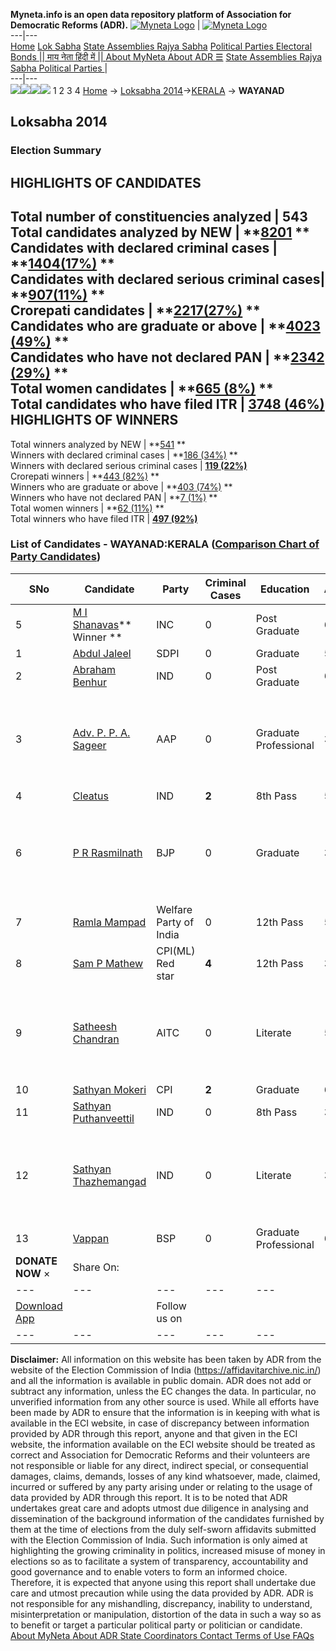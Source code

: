 **Myneta.info is an open data repository platform of Association for Democratic Reforms (ADR).**
[![Myneta Logo](https://www.myneta.info/lib/img/myneta-logo.png)](https://www.myneta.info/) | [![Myneta Logo](https://www.myneta.info/lib/img/adr-logo.png)](https://adrindia.org)  
---|---  
[Home](https://www.myneta.info/) [Lok Sabha](https://www.myneta.info/#ls "Lok Sabha") [ State Assemblies ](https://www.myneta.info/#sa "State Assemblies") [Rajya Sabha](https://www.myneta.info/#rs "Rajya Sabha") [Political Parties ](https://www.myneta.info/party "Political Parties") [ Electoral Bonds ](https://www.myneta.info/electoral_bonds "Electoral Bonds") [ || माय नेता हिंदी में || ](https://translate.google.co.in/translate?prev=hp&hl=en&js=y&u=www.myneta.info&sl=en&tl=hi&history_state0=) [ About MyNeta ](https://adrindia.org/content/about-myneta) [ About ADR ](https://adrindia.org/about-adr/who-we-are) [☰](javascript:void\(0\))
[ State Assemblies ](https://www.myneta.info/#sa "State Assemblies") [ Rajya Sabha ](https://www.myneta.info/#rs "Rajya Sabha") [ Political Parties ](https://www.myneta.info/party "Political Parties")
|   
---|---  
![](https://www.myneta.info/lib/img/banner/banner-1.png)![](https://www.myneta.info/lib/img/banner/banner-2.png)![](https://www.myneta.info/lib/img/banner/banner-3.png)![](https://www.myneta.info/lib/img/banner/banner-4.png)
1  2  3  4 
[Home](https://www.myneta.info/) → [Loksabha 2014](https://www.myneta.info/ls2014/)→[KERALA](https://www.myneta.info/ls2014/index.php?action=show_constituencies&state_id=11) → **WAYANAD**
### 
## Loksabha 2014
###  Election Summary 
HIGHLIGHTS OF CANDIDATES  
---  
Total number of constituencies analyzed |  543   
Total candidates analyzed by NEW | **[8201](https://www.myneta.info/ls2014/index.php?action=summary&subAction=candidates_analyzed&sort=candidate#summary) **  
Candidates with declared criminal cases | **[1404(17%)](https://www.myneta.info/ls2014/index.php?action=summary&subAction=crime&sort=candidate#summary) **  
Candidates with declared serious criminal cases| **[907(11%)](https://www.myneta.info/ls2014/index.php?action=summary&subAction=serious_crime&sort=candidate#summary) **  
Crorepati candidates | **[2217(27%)](https://www.myneta.info/ls2014/index.php?action=summary&subAction=crorepati&sort=candidate#summary) **  
Candidates who are graduate or above | **[4023 (49%)](https://www.myneta.info/ls2014/index.php?action=summary&subAction=education&sort=candidate#summary) **  
Candidates who have not declared PAN | **[2342 (29%)](https://www.myneta.info/ls2014/index.php?action=summary&subAction=without_pan&sort=candidate#summary) **  
Total women candidates | **[665 (8%)](https://www.myneta.info/ls2014/index.php?action=summary&subAction=women_candidate&sort=candidate#summary) **  
Total candidates who have filed ITR | [**3748 (46%)**](https://www.myneta.info/ls2014/index.php?action=summary&subAction=filed_itr&sort=candidate#summary)  
HIGHLIGHTS OF WINNERS  
---  
Total winners analyzed by NEW | **[541](https://www.myneta.info/ls2014/index.php?action=summary&subAction=winner_analyzed&sort=candidate#summary) **  
Winners with declared criminal cases | **[186 (34%)](https://www.myneta.info/ls2014/index.php?action=summary&subAction=winner_crime&sort=candidate#summary) **  
Winners with declared serious criminal cases | **[119 (22%)](https://www.myneta.info/ls2014/index.php?action=summary&subAction=winner_serious_crime&sort=candidate#summary)**  
Crorepati winners | **[443 (82%)](https://www.myneta.info/ls2014/index.php?action=summary&subAction=winner_crorepati&sort=candidate#summary) **  
Winners who are graduate or above | **[403 (74%)](https://www.myneta.info/ls2014/index.php?action=summary&subAction=winner_education&sort=candidate#summary) **  
Winners who have not declared PAN | **[7 (1%)](https://www.myneta.info/ls2014/index.php?action=summary&subAction=winner_without_pan&sort=candidate#summary) **  
Total women winners | **[62 (11%)](https://www.myneta.info/ls2014/index.php?action=summary&subAction=winner_women&sort=candidate#summary) **  
Total winners who have filed ITR | [**497 (92%)**](https://www.myneta.info/ls2014/index.php?action=summary&subAction=winner_filed_itr&sort=candidate#summary)  
### List of Candidates - WAYANAD:KERALA ([Comparison Chart of Party Candidates](https://www.myneta.info/ls2014/comparisonchart.php?constituency_id=45))
SNo | Candidate| Party| Criminal Cases| Education| Age| Total Assets| Liabilities  
---|---|---|---|---|---|---|---  
5  | [M I Shanavas](https://www.myneta.info/ls2014/candidate.php?candidate_id=960)** Winner ** | INC | 0 | Post Graduate| 62 | Rs 2,71,22,055 ~ 2 Crore+ | Rs 77,11,000 ~ 77 Lacs+  
1  | [Abdul Jaleel](https://www.myneta.info/ls2014/candidate.php?candidate_id=171) | SDPI | 0 | Graduate| 58 | Rs 88,13,205 ~ 88 Lacs+ | Rs 0 ~   
2  | [Abraham Benhur](https://www.myneta.info/ls2014/candidate.php?candidate_id=1855) | IND | 0 | Post Graduate| 64 | Rs 99,99,242 ~ 99 Lacs+ | Rs 14,21,961 ~ 14 Lacs+  
3  | [Adv. P. P. A. Sageer](https://www.myneta.info/ls2014/candidate.php?candidate_id=1858) | AAP | 0 | Graduate Professional| 35 | ![](https://myneta.info/image_v2.php?myneta_folder=ls2014&candidate_id=1858&col=ta) | ![](https://myneta.info/image_v2.php?myneta_folder=ls2014&candidate_id=1858&col=lia)  
4  | [Cleatus](https://www.myneta.info/ls2014/candidate.php?candidate_id=1854) | IND | **2** | 8th Pass| 58 | Rs 69,05,000 ~ 69 Lacs+ | Rs 0 ~   
6  | [P R Rasmilnath](https://www.myneta.info/ls2014/candidate.php?candidate_id=266) | BJP | 0 | Graduate| 37 | ![](https://myneta.info/image_v2.php?myneta_folder=ls2014&candidate_id=266&col=ta) | ![](https://myneta.info/image_v2.php?myneta_folder=ls2014&candidate_id=266&col=lia)  
7  | [Ramla Mampad](https://www.myneta.info/ls2014/candidate.php?candidate_id=172) | Welfare Party of India | 0 | 12th Pass| 56 | Rs 24,01,057 ~ 24 Lacs+ | Rs 0 ~   
8  | [Sam P Mathew](https://www.myneta.info/ls2014/candidate.php?candidate_id=170) | CPI(ML) Red star | **4** | 12th Pass| 39 | Rs 19,34,280 ~ 19 Lacs+ | Rs 0 ~   
9  | [Satheesh Chandran](https://www.myneta.info/ls2014/candidate.php?candidate_id=1851) | AITC | 0 | Literate| 53 | ![](https://myneta.info/image_v2.php?myneta_folder=ls2014&candidate_id=1851&col=ta) | ![](https://myneta.info/image_v2.php?myneta_folder=ls2014&candidate_id=1851&col=lia)  
10  | [Sathyan Mokeri](https://www.myneta.info/ls2014/candidate.php?candidate_id=265) | CPI | **2** | Graduate| 60 | Rs 36,97,322 ~ 36 Lacs+ | Rs 5,02,699 ~ 5 Lacs+  
11  | [Sathyan Puthanveettil](https://www.myneta.info/ls2014/candidate.php?candidate_id=1857) | IND | 0 | 8th Pass| 37 | Rs 2,26,000 ~ 2 Lacs+ | Rs 0 ~   
12  | [Sathyan Thazhemangad](https://www.myneta.info/ls2014/candidate.php?candidate_id=1859) | IND | 0 | Literate| 30 | ![](https://myneta.info/image_v2.php?myneta_folder=ls2014&candidate_id=1859&col=ta) | ![](https://myneta.info/image_v2.php?myneta_folder=ls2014&candidate_id=1859&col=lia)  
13  | [Vappan](https://www.myneta.info/ls2014/candidate.php?candidate_id=1852) | BSP | 0 | Graduate Professional| 69 | Rs 37,25,000 ~ 37 Lacs+ | Rs 8,88,817 ~ 8 Lacs+  
|  **DONATE NOW** × |  Share On:  | [](https://api.whatsapp.com/send?text=https%3A%2F%2Fmyneta.info%2Fpunjab2022%2Findex.php%3Faction%3Dshow_constituencies%26state_id%3D19) | [](https://www.facebook.com/sharer/sharer.php?u=https%3A%2F%2Fmyneta.info%2Fpunjab2022%2Findex.php%3Faction%3Dshow_constituencies%26state_id%3D19) | [](https://twitter.com/share?url=https%3A%2F%2Fmyneta.info%2Fpunjab2022%2Findex.php%3Faction%3Dshow_constituencies%26state_id%3D19)  
---|---|---|---|---  
| [ Download App ](https://play.google.com/store/apps/details?id=com.webrosoft.myneta1&pcampaignid=pcampaignidMKT-Other-global-all-co-prtnr-py-PartBadge-Mar2515-1) | [](https://play.google.com/store/apps/details?id=com.webrosoft.myneta1&pcampaignid=pcampaignidMKT-Other-global-all-co-prtnr-py-PartBadge-Mar2515-1) |  Follow us on  | [](https://www.facebook.com/adrindia.org/) | [](https://twitter.com/adrspeaks) | [](https://groups.google.com/g/national-election-watch?hl=en&pli=1) | [](https://www.instagram.com/adrspeaks/) | [](https://www.youtube.com/user/adrspeaks) | [](https://sharechat.com/profile/adrspeaks)  
---|---|---|---|---|---|---|---|---  
**Disclaimer:** All information on this website has been taken by ADR from the website of the Election Commission of India (https://affidavitarchive.nic.in/) and all the information is available in public domain. ADR does not add or subtract any information, unless the EC changes the data. In particular, no unverified information from any other source is used. While all efforts have been made by ADR to ensure that the information is in keeping with what is available in the ECI website, in case of discrepancy between information provided by ADR through this report, anyone and that given in the ECI website, the information available on the ECI website should be treated as correct and Association for Democratic Reforms and their volunteers are not responsible or liable for any direct, indirect special, or consequential damages, claims, demands, losses of any kind whatsoever, made, claimed, incurred or suffered by any party arising under or relating to the usage of data provided by ADR through this report. It is to be noted that ADR undertakes great care and adopts utmost due diligence in analysing and dissemination of the background information of the candidates furnished by them at the time of elections from the duly self-sworn affidavits submitted with the Election Commission of India. Such information is only aimed at highlighting the growing criminality in politics, increased misuse of money in elections so as to facilitate a system of transparency, accountability and good governance and to enable voters to form an informed choice. Therefore, it is expected that anyone using this report shall undertake due care and utmost precaution while using the data provided by ADR. ADR is not responsible for any mishandling, discrepancy, inability to understand, misinterpretation or manipulation, distortion of the data in such a way so as to benefit or target a particular political party or politician or candidate. 
[ About MyNeta ](https://adrindia.org/content/about-myneta) [ About ADR ](https://adrindia.org/about-adr/who-we-are) [ State Coordinators ](https://adrindia.org/about-adr/state-coordinators) [ Contact ](https://adrindia.org/contact-us) [ Terms of Use ](https://adrindia.org/content/adr-terms-use) [ FAQs ](https://adrindia.org/content/faqs)
